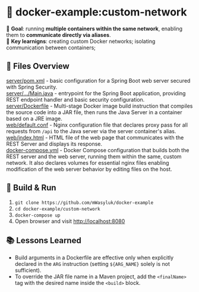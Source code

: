 # 📘 docker-example:custom-network
🎯 **Goal**: running **multiple containers within the same network**, enabling them to **communicate directly via aliases**. \
🔑 **Key learnigns**: creating custom Docker networks; isolating communication between containers; 

## 📁 Files Overview
[server/pom.xml](server/pom.xml) - basic configuration for a Spring Boot web server secured with Spring Security. \
[server/.../Main.java](server/src/main/java/pl/mwasyluk/docker/customnetwork/Main.java) - entrypoint for the Spring Boot application, providing REST endpoint handler and basic security configuration. \
[server/Dockerfile](server/Dockerfile) - Multi-stage Docker image build instruction that compiles the source code into a JAR file, then runs the Java Server in a container based on a JRE image. \
[web/default.conf](web/default.conf) - Nginx configuration file that declares proxy pass for all requests from `/api` to the Java server via the server container's alias. \
[web/index.html](web/index.html) - HTML file of the web page that communicates with the REST Server and displays its response. \
[docker-compose.yml](docker-compose.yml) - Docker Compose configuration that builds both the REST server and the web server, running them within the same, custom network. It also declares volumes for essential nginx files enabling modification of the web server behavior by editing files on the host.

## 🔨 Build & Run
1. `git clone https://github.com/mWasyluk/docker-example`
2. `cd docker-example/custom-network`
3. `docker-compose up`
4. Open browser and visit [http://localhost:8080](http://localhost:8080)

## 📚 Lessons Learned
* Build arguments in a Dockerfile are effective only when explicitly declared in the `ARG` instruction (setting `${ARG_NAME}` solely is not sufficient).
* To override the JAR file name in a Maven project, add the `<finalName>` tag with the desired name inside the `<build>` block.
